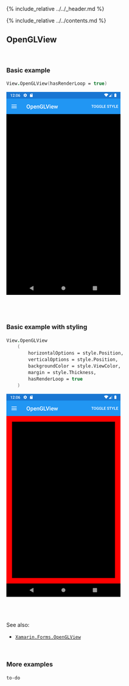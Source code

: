 {% include_relative ../../_header.md %}

{% include_relative ../../contents.md %}

OpenGLView
--------

<br /> 

### Basic example


```fsharp 
View.OpenGLView(hasRenderLoop = true)
```

<img src="../../images/views/OpenGLView-adr-basic.png" width="300">

<br /> <br /> 

### Basic example with styling

```fsharp 
View.OpenGLView
    (
        horizontalOptions = style.Position,
        verticalOptions = style.Position,
        backgroundColor = style.ViewColor,
        margin = style.Thickness,
        hasRenderLoop = true                                                    
    )
```


<img src="../../images/views/OpenGLView-adr-styled.png" width="300">

<br /> <br /> 

See also:

* [`Xamarin.Forms.OpenGLView`](https://docs.microsoft.com/en-us/dotnet/api/Xamarin.Forms.OpenGLView)

<br /> 

### More examples

`to-do`